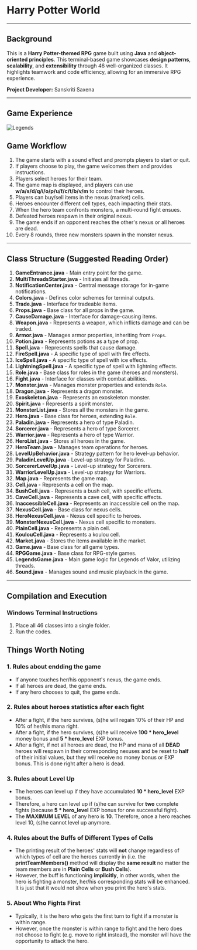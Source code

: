 # Harry Potter World

---

## Background
This is a **Harry Potter-themed RPG** game built using **Java** and **object-oriented principles**. This terminal-based game showcases **design patterns**, **scalability**, and **extensibility** through 46 well-organized classes. It highlights teamwork and code efficiency, allowing for an immersive RPG experience.

**Project Developer:** Sanskriti Saxena  

---

## Game Experience 
![Legends](https://github.com/user-attachments/assets/6c6b3f9a-5458-4195-b359-1ff6909e3cde)

## Game Workflow

1. The game starts with a sound effect and prompts players to start or quit.
2. If players choose to play, the game welcomes them and provides instructions.
3. Players select heroes for their team.
4. The game map is displayed, and players can use **w/a/s/d/q/i/o/p/u/f/c/t/b/v/m** to control their heroes.
5. Players can buy/sell items in the nexus (market) cells.
6. Heroes encounter different cell types, each impacting their stats.
7. When the hero team confronts monsters, a multi-round fight ensues.
8. Defeated heroes respawn in their original nexus.
9. The game ends if an opponent reaches the other's nexus or all heroes are dead.
10. Every 8 rounds, three new monsters spawn in the monster nexus.

---

## Class Structure (Suggested Reading Order)

1. **GameEntrance.java** - Main entry point for the game.
2. **MultiThreadsStarter.java** - Initiates all threads.
3. **NotificationCenter.java** - Central message storage for in-game notifications.
4. **Colors.java** - Defines color schemes for terminal outputs.
5. **Trade.java** - Interface for tradeable items.
6. **Props.java** - Base class for all props in the game.
7. **CauseDamage.java** - Interface for damage-causing items.
8. **Weapon.java** - Represents a weapon, which inflicts damage and can be traded.
9. **Armor.java** - Manages armor properties, inheriting from `Props`.
10. **Potion.java** - Represents potions as a type of prop.
11. **Spell.java** - Represents spells that cause damage.
12. **FireSpell.java** - A specific type of spell with fire effects.
13. **IceSpell.java** - A specific type of spell with ice effects.
14. **LightningSpell.java** - A specific type of spell with lightning effects.
15. **Role.java** - Base class for roles in the game (heroes and monsters).
16. **Fight.java** - Interface for classes with combat abilities.
17. **Monster.java** - Manages monster properties and extends `Role`.
18. **Dragon.java** - Represents a dragon monster.
19. **Exoskeleton.java** - Represents an exoskeleton monster.
20. **Spirit.java** - Represents a spirit monster.
21. **MonsterList.java** - Stores all the monsters in the game.
22. **Hero.java** - Base class for heroes, extending `Role`.
23. **Paladin.java** - Represents a hero of type Paladin.
24. **Sorcerer.java** - Represents a hero of type Sorcerer.
25. **Warrior.java** - Represents a hero of type Warrior.
26. **HeroList.java** - Stores all heroes in the game.
27. **HeroTeam.java** - Manages team operations for heroes.
28. **LevelUpBehavior.java** - Strategy pattern for hero level-up behavior.
29. **PaladinLevelUp.java** - Level-up strategy for Paladins.
30. **SorcererLevelUp.java** - Level-up strategy for Sorcerers.
31. **WarriorLevelUp.java** - Level-up strategy for Warriors.
32. **Map.java** - Represents the game map.
33. **Cell.java** - Represents a cell on the map.
34. **BushCell.java** - Represents a bush cell, with specific effects.
35. **CaveCell.java** - Represents a cave cell, with specific effects.
36. **InaccessibleCell.java** - Represents an inaccessible cell on the map.
37. **NexusCell.java** - Base class for nexus cells.
38. **HeroNexusCell.java** - Nexus cell specific to heroes.
39. **MonsterNexusCell.java** - Nexus cell specific to monsters.
40. **PlainCell.java** - Represents a plain cell.
41. **KoulouCell.java** - Represents a koulou cell.
42. **Market.java** - Stores the items available in the market.
43. **Game.java** - Base class for all game types.
44. **RPGGame.java** - Base class for RPG-style games.
45. **LegendsGame.java** - Main game logic for Legends of Valor, utilizing threads.
46. **Sound.java** - Manages sound and music playback in the game.

---

## Compilation and Execution

### Windows Terminal Instructions

1. Place all 46 classes into a single folder.
2. Run the codes.

## Things Worth Noting

### 1. Rules about endding the game

- If anyone touches her/his opponent's nexus, the game ends.
- If all heroes are dead, the game ends.
- If any hero chooses to quit, the game ends.

### 2. Rules about heroes statistics after each fight

- After a fight, if the hero survives, (s)he will regain 10% of their HP and 10% of her/his mana right.
- After a fight,  if the hero survives, (s)he will  receive **100 * hero_level**  money bonus and **5 * hero_level** EXP bonus.
- After a fight, if not all heroes are dead, the HP and mana of all **DEAD** heroes will respawn in their corresponding nexuses and be reset to **half** of their initial values, but they will receive no money bonus or EXP bonus. This is done right after a hero is dead.

### 3. Rules about Level Up

- The heroes can level up if they have accumulated **10 * hero_level** EXP bonus.
- Therefore, a hero can level up if (s)he can survive for **two** complete fights (because **5 * hero_level** EXP bonus for one successful fight).
- The **MAXIMUM LEVEL** of any hero is **10**. Therefore, once a hero reaches level 10, (s)he cannot level up anymore.

### 4. Rules about the Buffs of Different Types of Cells

- The printing result of the heroes' stats will **not** change regardless of which types of cell are the heroes currently in (i.e. the **printTeamMembers()** method will display the **same result** no matter the team members are in **Plain Cells** or **Bush Cells**).
- However, the buff is functioning **implicitly**, in other words, when the hero is fighting a monster, her/his corresponding stats will be enhanced. It is just that it would not show when you print the hero's stats.

### 5. About Who Fights First

- Typically, it is the hero who gets the first turn to fight if a monster is within range.
- However, once the monster is within range to fight and the hero does not choose to fight (e.g. move to right instead), the monster will have the opportunity to attack the hero.


